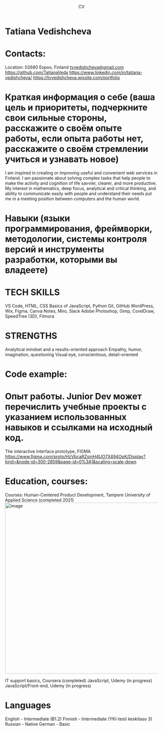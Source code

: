  
<header>CV</header>

# Tatiana Vedishcheva


# Contacts: 
Location: 02680 Espoo, Finland
tvvedishcheva@gmail.com
https://github.com/TatianaVeda
https://www.linkedin.com/in/tatiana-vedishcheva/
https://tvvedishcheva.wixsite.com/portfolio

# Краткая информация о себе (ваша цель и приоритеты, подчеркните свои сильные стороны, расскажите о своём опыте работы, если опыта работы нет, расскажите о своём стремлении учиться и узнавать новое)

I am inspired in creating or improving useful and convenient web 
services in Finland. I am passionate about solving complex tasks that help people to make the 
activity and cognition of life savvier, clearer, and more productive. My interest in mathematics, 
deep focus, analytical and critical thinking, and ability to communicate easily with people and 
understand their needs put me in a meeting position between computers and the human world.

# Навыки (языки программирования, фреймворки, методологии, системы контроля версий и инструменты разработки, которыми вы владеете)

# TECH SKILLS 
VS Code, HTML, CSS
Basics of JavaScript, Python
Git, GitHub
WordPress, Wix, 
Figma, Canva
Notes, Miro, Slack
Adobe Photoshop, Gimp, CorelDraw, SpeedTree (3D), Filmora

# STRENGTHS
Analytical mindset and a results-oriented approach
Empathy, humor, imagination, questioning
Visual eye, conscientious, detail-oriented

# Code example:


</body>
</html>



# Опыт работы. Junior Dev может перечислить учебные проекты с указанием использованных навыков и ссылками на исходный код.


The interactive interface prototype, FIGMA 
https://www.figma.com/proto/HzVbcaRZsmH4UO7X494OpK/Display?kind=&node-id=300-2859&page-id=0%3A1&scaling=scale-down

# Education, courses:

Courses:
Human-Centered Product Development, Tampere University of Applied Science (completed 2021) 
<img width="562" alt="image" src="https://github.com/TatianaVeda/rsschool-cv/assets/33755571/dd4c0215-10e3-4bfb-a703-6df075348204">

IT support basics, Coursera (completed)
JavaScript,  Udemy (in progress)
JavaScript/Front-end, Udemy (in progress)


# Languages
English - Intermediate (B1.2)
Finnish - Intermediate (YKI-testi keskitaso 3)
Russian - Native
German - Basic


